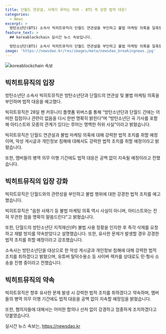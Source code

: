 ```yaml
---
title: 단월드 연관설, 사재기 루머는 허위 - BTS 측 강한 법적 대응!
categories:
  - News
excerpt: >
  방탄소년단(BTS) 소속사 빅히트뮤직이 단월드 연관설을 부인하고 불법 마케팅 의혹을 일축했다. 회사는 관련 루머를 명백한 허위 사실이라고 밝히고, 단월드 지적재산(IP) 불법 사용으로 인한 조치를 취할 것이라고 설명했다. 또한 악성 게시글과 개인정보 침해에 대한 강력한 법적 조치를 예고했으며, 멤버들의 병역 의무 이행 기간에도 법적 조치를 계속할 것이라고 밝혔다. 빅히트뮤직은 유튜버 탈덕수용소 등을 상대로도 민·형사 소송을 진행 중이라고 전했다. 
feature_text: >
  ## koreablockchain 실시간 뉴스 속보입니다.

  방탄소년단(BTS) 소속사 빅히트뮤직이 단월드 연관설을 부인하고 불법 마케팅 의혹을 일축했다. 회사는 관련 루머를 명백한 허위 사실이라고 밝히고, 단월드 지적재산(IP) 불법 사용으로 인한 조치를 취할 것이라고 설명했다. 또한 악성 게시글과 개인정보 침해에 대한 강력한 법적 조치를 예고했으며, 멤버들의 병역 의무 이행 기간에도 법적 조치를 계속할 것이라고 밝혔다. 빅히트뮤직은 유튜버 탈덕수용소 등을 상대로도 민·형사 소송을 진행 중이라고 전했다. 
image: 'https://newsdao.kr/res/images/meta/newsdao_breakingnews.jpg'
---
```


<p><img src="https://newsdao.kr/res/images/meta/newsdao_breakingnews.jpg" alt="koreablockchain 속보" /></p>

<h2 data-ke-size="size26">빅히트뮤직의 입장</h2> 

<p>방탄소년단 소속사 빅히트뮤직은 방탄소년단과 단월드의 연관설 및 불법 마케팅 의혹을 부인하며 법적 대응을 예고했다.</p>

<p data-ke-size="size16">빅히트뮤직은 28일 팬 커뮤니티 플랫폼 위버스를 통해 “방탄소년단과 단월드 간에는 어떠한 접점이나 관련이 없음을 다시 한번 명확히 밝힌다”며 “방탄소년단 곡 가사를 포함해 아티스트와 모종의 관계가 있다는 루머는 명백한 허위 사실”이라고 밝혔습니다.</p>

<p data-ke-size="size16">빅히트뮤직은 단월드 연관설과 불법 마케팅 의혹에 대해 강력한 법적 조치를 취할 예정이며, 악성 게시글과 개인정보 침해에 대해서도 강력한 법적 조치를 취할 예정이라고 밝혔습니다.</p>

<p data-ke-size="size16">또한, 멤버들의 병역 의무 이행 기간에도 법적 대응은 공백 없이 지속될 예정이라고 전했습니다.</p>

<h2 data-ke-size="size26">빅히트뮤직의 입장 강화</h2>

<p>빅히트뮤직은 단월드와의 관련성을 부인하고 불법 행위에 대한 강경한 법적 조치를 예고했습니다.</p>

<p data-ke-size="size16">빅히트뮤직은 "음원 사재기 등 불법 마케팅 의혹 역시 사실이 아니며, 아티스트와는 전혀 무관한 점을 명확히 말씀드린다"고 밝혔습니다.</p>

<p data-ke-size="size16">또한, 단월드의 방탄소년단 지적재산(IP) 불법 사용 정황을 인지한 후 즉각 삭제를 요청하고 재발 방지를 약속받았다고 설명했습니다. 또한, 유사한 문제가 발생할 경우 강경한 법적 조치를 취할 예정이라고 강조했습니다.</p>

<p data-ke-size="size16">소속사는 방탄소년단을 대상으로 한 악성 게시글과 개인정보 침해에 대해 강력한 법적 조치를 취하겠다고 밝혔으며, 유튜버 탈덕수용소 등 사이버 렉카를 상대로도 민·형사 소송을 진행 중이라고 전했습니다.</p>

<h2 data-ke-size="size26">빅히트뮤직의 약속</h2>

<p>빅히트뮤직은 향후 유사한 문제 발생 시 강력한 법적 조치를 취하겠다고 약속하며, 멤버들의 병역 의무 이행 기간에도 법적 대응을 공백 없이 지속할 예정임을 밝혔습니다.</p>

<p data-ke-size="size16">또한, 혐의자들에 대해서는 어떠한 합의나 선처 없이 강경하고 엄중하게 조치하겠다고 덧붙였습니다.</p>
실시간 뉴스 속보는, <a href="https://newsdao.kr" rel="dofollow">https://newsdao.kr</a>


